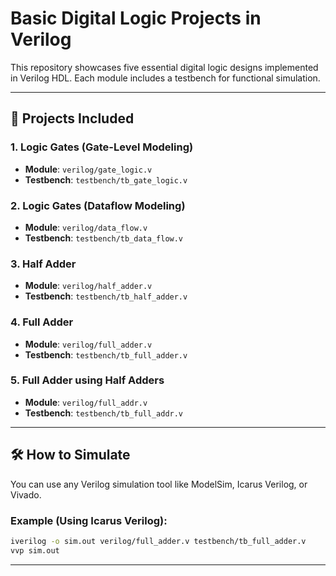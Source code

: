 # Basic Digital Logic Projects in Verilog

This repository showcases five essential digital logic designs implemented in Verilog HDL. Each module includes a testbench for functional simulation.

---

## 📘 Projects Included

### 1. Logic Gates (Gate-Level Modeling)
- **Module**: `verilog/gate_logic.v`
- **Testbench**: `testbench/tb_gate_logic.v`

### 2. Logic Gates (Dataflow Modeling)
- **Module**: `verilog/data_flow.v`
- **Testbench**: `testbench/tb_data_flow.v`

### 3. Half Adder
- **Module**: `verilog/half_adder.v`
- **Testbench**: `testbench/tb_half_adder.v`

### 4. Full Adder
- **Module**: `verilog/full_adder.v`
- **Testbench**: `testbench/tb_full_adder.v`

### 5. Full Adder using Half Adders
- **Module**: `verilog/full_addr.v`
- **Testbench**: `testbench/tb_full_addr.v`

---

## 🛠️ How to Simulate

You can use any Verilog simulation tool like ModelSim, Icarus Verilog, or Vivado.

### Example (Using Icarus Verilog):
```bash
iverilog -o sim.out verilog/full_adder.v testbench/tb_full_adder.v
vvp sim.out
```

---


